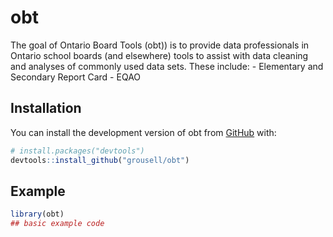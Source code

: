 
<!-- README.md is generated from README.Rmd. Please edit that file -->

# obt

<!-- badges: start -->
<!-- badges: end -->

The goal of Ontario Board Tools (obt)) is to provide data professionals
in Ontario school boards (and elsewhere) tools to assist with data
cleaning and analyses of commonly used data sets. These include: -
Elementary and Secondary Report Card - EQAO

## Installation

You can install the development version of obt from
[GitHub](https://github.com/) with:

``` r
# install.packages("devtools")
devtools::install_github("grousell/obt")
```

## Example

``` r
library(obt)
## basic example code
```
